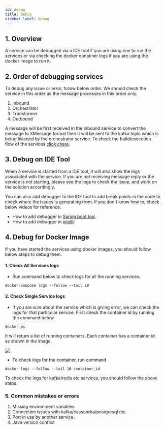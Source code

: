 ```yaml
---
id: debug
title: Debug
sidebar_label: Debug
---
```


## 1. Overview

A service can be debugged via a IDE tool if you are using one to run the services or via checking the docker conatiner logs if you are using the docker image to run it.

## 2. Order of debugging services

To debug any issue or error, follow below order. We should check the service in this order as the message processes in this order only. 

1. Inbound
2. Orchestrator
3. Transformer
4. Outbound

A message will be first received in the inbound service to convert the message to XMessage format then it will be sent to the kafka topic which is being listened by the orchestrator service. To check the build/execution flow of the services [click chere](./Build-Execution-Flow.md). 

## 3. Debug on IDE Tool

When a service is started from a IDE tool, it will also show the logs associated with the service. If you are not receiving message reply or the service is not starting, please see the logs to check the issue, and work on the solution accordingly. 

You can also add debugger to the IDE tool to add break points in the code to check where the issues is generating from. If you don't know how to, check below videos for reference.

- How to add debugger in [Spring boot tool](https://www.youtube.com/watch?v=w5woL3znVuA)
- How to add debugger in [intellij](https://www.youtube.com/watch?v=1bCgzjatcr4)

## 4. Debug for Docker Image

If you have started the services using docker images, you should follow below steps to debug them.

#### 1. Check All Services logs

- Run command below to check logs for all the running services.

```docker-compose logs --follow --tail 10``` 

#### 2. Check Single Service logs

- If you are sure about the service which is giving error, we can check the logs for that particular service. First check the container id by running the command below. 

```docker ps```

It will return a list of running containers. Each container has a container id as shown in the image.

![](../media/docker-ps.png)

- To check logs for the container, run command

```docker logs --follow --tail 10 container_id```

To check the logs for kafka/redis etc services, you should follow the above steps.


### 5. Common mistakes or errors

1. Missing environment variables
2. Connection issues with kafka/cassandra/postgresql etc.
3. Port in use by another service.
4. Java version conflict